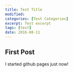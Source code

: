 ```yaml
---
title: Test Title
modified:
categories: [Test Categories]
excerpt: Test excerpt
tags: [test]
date: 2016-08-11
---
```


## First Post
I started github pages just now!
